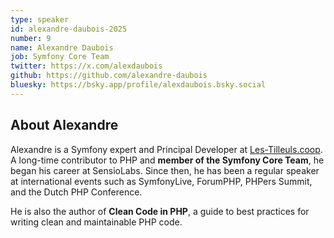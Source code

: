 ```yaml
---
type: speaker
id: alexandre-daubois-2025
number: 9
name: Alexandre Daubois
job: Symfony Core Team
twitter: https://x.com/alexdaubois
github: https://github.com/alexandre-daubois
bluesky: https://bsky.app/profile/alexdaubois.bsky.social
---
```


## About Alexandre

Alexandre is a Symfony expert and Principal Developer at [Les-Tilleuls.coop](https://les-tilleuls.coop/en). A long-time contributor to PHP and **member of the Symfony Core Team**, he began his career at SensioLabs. Since then, he has been a regular speaker at international events such as SymfonyLive, ForumPHP, PHPers Summit, and the Dutch PHP Conference.

He is also the author of **Clean Code in PHP**, a guide to best practices for writing clean and maintainable PHP code.
